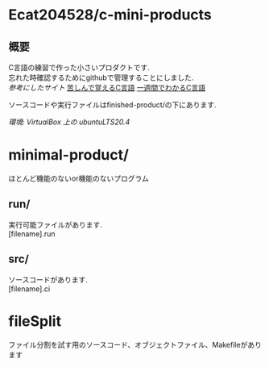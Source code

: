 # Ecat204528/c-mini-products
## 概要
C言語の練習で作った小さいプロダクトです.  
忘れた時確認するためにgithubで管理することにしました.  
*参考にしたサイト*
[苦しんで覚えるC言語](http://9cguide.appspot.com/)
[一週間でわかるC言語](http://c-lang.sevendays-study.com/)

ソースコードや実行ファイルはfinished-product/の下にあります.  

*環境: VirtualBox 上の ubuntuLTS20.4*

# minimal-product/
ほとんど機能のないor機能のないプログラム
## run/  
実行可能ファイルがあります.  
[filename].run
## src/
ソースコードがあります.  
[filename].ci
# fileSplit
ファイル分割を試す用のソースコード、オブジェクトファイル、Makefileがあります

